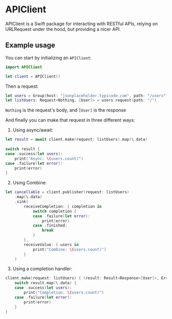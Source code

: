 # APIClient

APIClient is a Swift package for interacting with RESTful APIs, relying on URLRequest under the hood, but providing a nicer API.

## Example usage
You can start by initializing an `APIClient`:
```swift
import APIClient

let client = APIClient()
```

Then a request:
```swift
let users = Group(host: "jsonplaceholder.typicode.com", path: "/users")
let listUsers: Request<Nothing, [User]> = users.request(path: "/")
```
`Nothing` is the request's body, and `[User]` is the response

And finally you can make that request in three different ways:
1. Using async/await:
```swift
let result = await client.make(request: listUsers).map(\.data)
    
switch result {
case .success(let users):
    print("Async: \(users.count)")
case .failure(let error):
    print(error)
}
```
2. Using Combine:
```swift
let cancellable = client.publisher(request: listUsers)
    .map(\.data)
    .sink(
        receiveCompletion: { completion in
            switch completion {
            case .failure(let error):
                print(error)
            case .finished:
                break
            }
        },
        receiveValue: { users in
            print("Combine: \(users.count)")
        }
    )
```
3. Using a completion handler:
```swift
client.make(request: listUsers) { (result: Result<Response<[User]>, Error>) in
    switch result.map(\.data) {
    case .success(let users):
        print("Completion: \(users.count)")
    case .failure(let error):
        print(error)
    }
}
```
